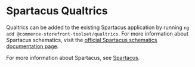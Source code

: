 # Spartacus Qualtrics

Qualtrics can be added to the existing Spartacus application by running `ng add @commerce-storefront-toolset/qualtrics`. For more information about Spartacus schematics, visit the [official Spartacus schematics documentation page](https://sap.github.io/spartacus-docs/schematics/).


For more information about Spartacus, see [Spartacus](https://github.com/SAP/spartacus).
